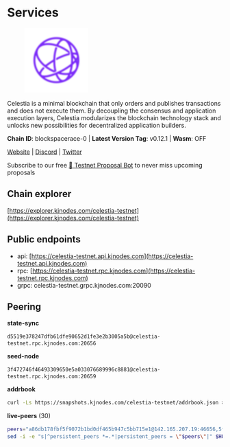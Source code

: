 # Services

<figure><img src="https://raw.githubusercontent.com/kj89/cosmos-images/main/logos/celestia.png" width="150" alt=""><figcaption></figcaption></figure>

Celestia is a minimal blockchain that only orders and publishes transactions and  does not execute them. By decoupling the consensus and application execution layers,  Celestia modularizes the blockchain technology stack and unlocks new possibilities  for decentralized application builders.

**Chain ID**: blockspacerace-0 | **Latest Version Tag**: v0.12.1 | **Wasm**: OFF

[Website](https://celestia.org) | [Discord](https://discord.gg/celestiacommunity) | [Twitter](https://twitter.com/CelestiaOrg)



Subscribe to our free [🤖 Testnet Proposal Bot](https://t.me/kjnodes_testnet_proposal_bot) to never miss upcoming proposals


## Chain explorer
[https://explorer.kjnodes.com/celestia-testnet](https://explorer.kjnodes.com/celestia-testnet)

## Public endpoints

* api: [https://celestia-testnet.api.kjnodes.com](https://celestia-testnet.api.kjnodes.com)
* rpc: [https://celestia-testnet.rpc.kjnodes.com](https://celestia-testnet.rpc.kjnodes.com)
* grpc: celestia-testnet.grpc.kjnodes.com:20090

## Peering

**state-sync**

```text
d5519e378247dfb61dfe90652d1fe3e2b3005a5b@celestia-testnet.rpc.kjnodes.com:20656
```

**seed-node**

```text
3f472746f46493309650e5a033076689996c8881@celestia-testnet.rpc.kjnodes.com:20659
```

**addrbook**
```bash
curl -Ls https://snapshots.kjnodes.com/celestia-testnet/addrbook.json > $HOME/.celestia-app/config/addrbook.json
```

**live-peers** (30)
```bash
peers="a86db178fbf5f9072b1bd0df465b947c5bb715e1@142.165.207.19:46656,5f8be26e18e08d32b5f4273063819793fd9f93a4@35.206.182.97:26656,a20a5f47307049619d2fe689f3c33f1f7ab9470c@162.55.245.144:2130,3ef426538e3b8bfa274aa9a442583bbbda71942f@185.144.99.12:26656,afa8e3de3c304db0fae0113428c1747081df35a2@194.163.134.232:26656,2b8f5b788108c593378ce0dad8faff180b854cb4@185.56.139.86:26656,aa0f4f7f63460c19b448004283b6d3ffc682e443@65.109.38.111:11656,7a89c8c63ee0a305d236eabb435ea54f1c08d3dd@125.143.190.194:17002,e85b086d236a2c9a4d285e6d44126bb6fc6a1555@131.153.158.209:26656,e4fa11cfb413d69d95dc90a0e12125b091b1d574@51.158.115.159:26656,cb0c8eab8b18c4c6a2d0cc030d1b0787656b61bb@65.108.137.39:26656,5fa6853eb52bc3a5ff1fe56b988515d16644819a@65.21.232.33:2000,38a3604c87e19301b2a028ef0b4a0735014de749@64.25.109.145:26656,6855a5168a860ca61b876c12cf7882b3be4ad58a@35.210.7.124:26656,10c84789386c2ee3aacd8e09f04b78fac14fb3d7@209.126.86.119:26656,721d15a87ce8b3062284614def3c32b72019de5b@35.206.161.204:26656,9497e0c783d5cb9b18f6addfcf2f25cdc4d5d1a2@148.113.153.79:36656,508706c7c37a7a5e4c99c4581d9334cbad34cb86@37.27.2.226:26656,0293f2cf7184da95bc6ea6ff31c7e97578b9c7ff@65.109.106.95:26656,fb9fc76ee67cd021b913752b49560dd9184688f2@135.181.216.215:36656,24770b73138ee6a2113e4c35b5e3525749c21350@109.238.11.182:26656,8f14ec71e1d712c912c27485a169c2519628cfb6@185.225.232.196:21656,a1a3fa715c6bc4257613cfbdec06e7d9a0e1edee@65.108.134.175:26656,768ac4ece936ca4eb01b763c119edb74c53b58b2@135.181.26.67:26656,f94f42134de575d00a75f8b2f77e4c56cdb750fc@88.217.142.187:26696,af66f28f19f747bd2b5a18d91d143dc8e035f86a@47.147.226.228:52656,d5519e378247dfb61dfe90652d1fe3e2b3005a5b@65.109.68.190:20656,5d02fa37f0fe3f198b3fdcea78b8961d04425b5d@185.227.135.173:26656,fedea9723696360d429a23792225594779cc7cd7@65.108.231.124:11656,da5dd22ae25a061d92cd7979e8977c449712a19d@46.4.23.42:26656"
sed -i -e "s|^persistent_peers *=.*|persistent_peers = \"$peers\"|" $HOME/.celestia-app/config/config.toml
```
